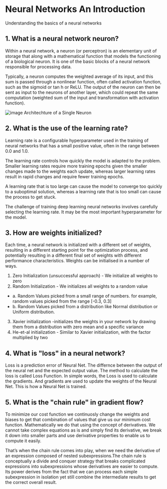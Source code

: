 # Neural Networks An Introduction
Understanding the basics of a neural networks

## 1. What is a neural network neuron?

Within a neural network, a neuron (or perceptron) is an elementary unit of storage that along with a mathematical function that models the functioning of a biological neuron. It is one of the basic blocks of a neural network responsible for processing data.

Typically, a neuron computes the weighted average of its input, and this sum is passed through a nonlinear function, often called activation function, such as the sigmoid or tan h or ReLU. The output of the neuron can then be sent as input to the neurons of another layer, which could repeat the same computation (weighted sum of the input and transformation with activation function).


![image](https://user-images.githubusercontent.com/52544352/134753298-ecdeb7d3-067f-4903-b423-ee1ee0498d62.png)
Architechture of a Single Neuron

## 2. What is the use of the learning rate?
Learning rate is a configurable hyperparameter used in the training of neural networks that has a small positive value, often in the range between 0.0 and 1.0.

The learning rate controls how quickly the model is adapted to the problem. Smaller learning rates require more training epochs given the smaller changes made to the weights each update, whereas larger learning rates result in rapid changes and require fewer training epochs.

A learning rate that is too large can cause the model to converge too quickly to a suboptimal solution, whereas a learning rate that is too small can cause the process to get stuck.

The challenge of training deep learning neural networks involves carefully selecting the learning rate. It may be the most important hyperparameter for the model.

## 3. How are weights initialized?
Each time, a neural network is initialized with a different set of weights, resulting in a different starting point for the optimization process, and potentially resulting in a different final set of weights with different performance characteristics. Weights can be initialised in a number of ways. 
1.	Zero Initialization (unsuccessful approach) - We initialize all weights to zero
2.	Random Initialization - We initializes all weights to a random value
 - a.	Random Values picked from a small range of numbers. for example, random values picked from the range [-0.3, 0.3]
 - b.	Random Values picked from a distribution like Normal distribution or Uniform distribution.
3.	Xavier initialization  -initializes the weights in your network by drawing them from a distribution with zero mean and a specific variance
4.	He-et-al initialization - Similar to Xavier initialization, with the factor multiplied by two



## 4. What is "loss" in a neural network?
Loss is a prediction error of Neural Net. The differnce between the output of the neural net and the expected output value. The method to calculate the loss is called Loss Function.
In simple words, the Loss is used to calculate the gradients. And gradients are used to update the weights of the Neural Net. This is how a Neural Net is trained.

## 5. What is the "chain rule" in gradient flow?
To minimize our cost function we continuosly change the weights and biases to get that combination of values that give us our minimum cost function. Mathematically we do that using the concept of derivatives. We cannot take complex equations as is and simply find its derivative, we break it down into smaller parts and use derivative properties to enable us to compute it easily. 

That’s when the chain rule comes into play, when we need the derivative of an expression composed of nested subexpressions.The chain rule is conceptually a divide and conquer strategy that breaks complicated expressions into subexpressions whose derivatives are easier to compute. Its power derives from the fact that we can process each simple subexpression in isolation yet still combine the intermediate results to get the correct overall result.

